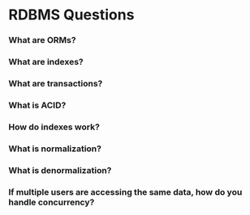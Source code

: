 # RDBMS Questions

### What are ORMs?

### What are indexes?

### What are transactions?

### What is ACID?

### How do indexes work?

### What is normalization?

### What is denormalization?

### If multiple users are accessing the same data, how do you handle concurrency?